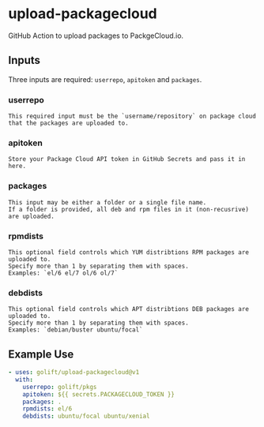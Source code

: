 # upload-packagecloud

GitHub Action to upload packages to PackgeCloud.io.

## Inputs

Three inputs are required: `userrepo`, `apitoken` and `packages`.

### userrepo
    This required input must be the `username/repository` on package cloud that the packages are uploaded to.

### apitoken
    Store your Package Cloud API token in GitHub Secrets and pass it in here.

### packages
    This input may be either a folder or a single file name.
    If a folder is provided, all deb and rpm files in it (non-recusrive) are uploaded.

### rpmdists
    This optional field controls which YUM distribtions RPM packages are uploaded to.
    Specify more than 1 by separating them with spaces.
    Examples: `el/6 el/7 ol/6 ol/7`

### debdists
    This optional field controls which APT distribtions DEB packages are uploaded to.
    Specify more than 1 by separating them with spaces.
    Examples: `debian/buster ubuntu/focal`

## Example Use

```yaml
- uses: golift/upload-packagecloud@v1
  with:
    userrepo: golift/pkgs
    apitoken: ${{ secrets.PACKAGECLOUD_TOKEN }}
    packages: .
    rpmdists: el/6
    debdists: ubuntu/focal ubuntu/xenial
```
